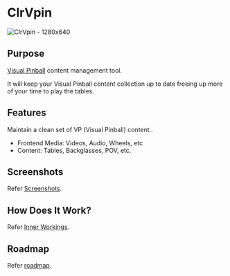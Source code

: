 # ClrVpin
![ClrVpin - 1280x640](https://user-images.githubusercontent.com/11408611/117466530-654d2d80-af85-11eb-8493-c49034aa9315.png)

## Purpose
[Visual Pinball](https://github.com/vpinball/vpinball) content management tool.

It will keep your Visual Pinball content collection up to date freeing up more of your time to play the tables.

## Features
Maintain a clean set of VP (Visual Pinball) content..
- Frontend Media: Videos, Audio, Wheels, etc
- Content: Tables, Backglasses, POV, etc.

## Screenshots
Refer [Screenshots](https://github.com/stojy/ClrVpin/wiki/Screenshots).

## How Does It Work?
Refer [Inner Workings](https://github.com/stojy/ClrVpin/wiki/Inner-Workings).

## Roadmap
Refer [roadmap](https://github.com/stojy/ClrVpin/wiki/Roadmap).
